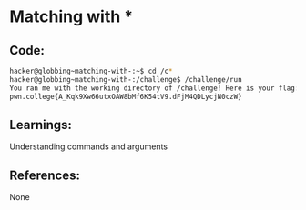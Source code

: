 # Matching with *
## Code:
```bash
hacker@globbing~matching-with-:~$ cd /c*
hacker@globbing~matching-with-:/challenge$ /challenge/run
You ran me with the working directory of /challenge! Here is your flag:
pwn.college{A_Kqk9Xw66utxOAW8bMf6K54tV9.dFjM4QDLycjN0czW}
```
## Learnings:
Understanding commands and arguments

## References:
None

